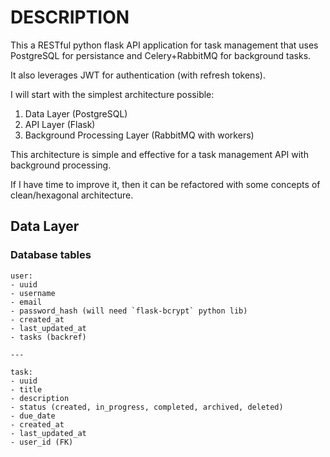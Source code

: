 # DESCRIPTION

This a RESTful python flask API application for task management that uses PostgreSQL for persistance and Celery+RabbitMQ for background tasks.

It also leverages JWT for authentication (with refresh tokens).

I will start with the simplest architecture possible:

1) Data Layer (PostgreSQL)
2) API Layer (Flask)
3) Background Processing Layer (RabbitMQ with workers)

This architecture is simple and effective for a task management API with background processing.

If I have time to improve it, then it can be refactored with some concepts of clean/hexagonal architecture.

## Data Layer

### Database tables

```
user:
- uuid
- username
- email
- password_hash (will need `flask-bcrypt` python lib)
- created_at
- last_updated_at
- tasks (backref)

---

task:
- uuid
- title
- description
- status (created, in_progress, completed, archived, deleted)
- due_date
- created_at
- last_updated_at
- user_id (FK)
```
